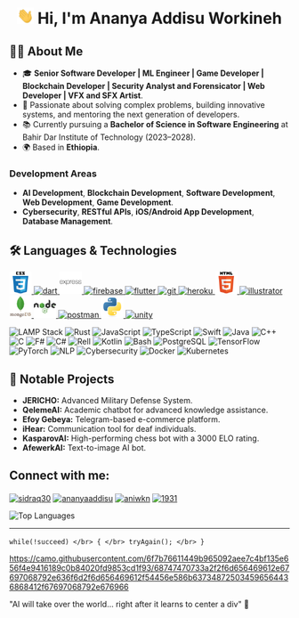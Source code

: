 <div align="center">
  <h1><bold><img src="https://raw.githubusercontent.com/ABSphreak/ABSphreak/master/gifs/Hi.gif" width="30px"> Hi, I'm Ananya Addisu Workineh</bold></h1>
</div>
 
## 👨‍💻 About Me
- 🎓 **Senior Software Developer | ML Engineer | Game Developer | Blockchain Developer | Security Analyst and Forensicator | Web Developer | VFX and SFX Artist**. 
- 🌟 Passionate about solving complex problems, building innovative systems, and mentoring the next generation of developers.
- 📚 Currently pursuing a **Bachelor of Science in Software Engineering** at Bahir Dar Institute of Technology (2023–2028).
- 🌍 Based in **Ethiopia**. 

### Development Areas
- **AI Development**, **Blockchain Development**, **Software Development**, **Web Development**, **Game Development**.
- **Cybersecurity**, **RESTful APIs**, **iOS/Android App Development**, **Database Management**.

## 🛠 Languages & Technologies
<p align="left"> <a href="https://www.w3schools.com/css/" target="_blank" rel="noreferrer"> <img src="https://raw.githubusercontent.com/devicons/devicon/master/icons/css3/css3-original-wordmark.svg" alt="css3" width="40" height="40"/> </a> <a href="https://dart.dev" target="_blank" rel="noreferrer"> <img src="https://www.vectorlogo.zone/logos/dartlang/dartlang-icon.svg" alt="dart" width="40" height="40"/> </a> <a href="https://expressjs.com" target="_blank" rel="noreferrer"> <img src="https://raw.githubusercontent.com/devicons/devicon/master/icons/express/express-original-wordmark.svg" alt="express" width="40" height="40"/> </a> <a href="https://firebase.google.com/" target="_blank" rel="noreferrer"> <img src="https://www.vectorlogo.zone/logos/firebase/firebase-icon.svg" alt="firebase" width="40" height="40"/> </a> <a href="https://flutter.dev" target="_blank" rel="noreferrer"> <img src="https://www.vectorlogo.zone/logos/flutterio/flutterio-icon.svg" alt="flutter" width="40" height="40"/> </a> <a href="https://git-scm.com/" target="_blank" rel="noreferrer"> <img src="https://www.vectorlogo.zone/logos/git-scm/git-scm-icon.svg" alt="git" width="40" height="40"/> </a> <a href="https://heroku.com" target="_blank" rel="noreferrer"> <img src="https://www.vectorlogo.zone/logos/heroku/heroku-icon.svg" alt="heroku" width="40" height="40"/> </a> <a href="https://www.w3.org/html/" target="_blank" rel="noreferrer"> <img src="https://raw.githubusercontent.com/devicons/devicon/master/icons/html5/html5-original-wordmark.svg" alt="html5" width="40" height="40"/> </a> <a href="https://www.adobe.com/in/products/illustrator.html" target="_blank" rel="noreferrer"> <img src="https://www.vectorlogo.zone/logos/adobe_illustrator/adobe_illustrator-icon.svg" alt="illustrator" width="40" height="40"/> </a> <a href="https://www.mongodb.com/" target="_blank" rel="noreferrer"> <img src="https://raw.githubusercontent.com/devicons/devicon/master/icons/mongodb/mongodb-original-wordmark.svg" alt="mongodb" width="40" height="40"/> </a> <a href="https://nodejs.org" target="_blank" rel="noreferrer"> <img src="https://raw.githubusercontent.com/devicons/devicon/master/icons/nodejs/nodejs-original-wordmark.svg" alt="nodejs" width="40" height="40"/> </a> <a href="https://postman.com" target="_blank" rel="noreferrer"> <img src="https://www.vectorlogo.zone/logos/getpostman/getpostman-icon.svg" alt="postman" width="40" height="40"/> </a> <a href="https://www.python.org" target="_blank" rel="noreferrer"> <img src="https://raw.githubusercontent.com/devicons/devicon/master/icons/python/python-original.svg" alt="python" width="40" height="40"/> </a> <a href="https://unity.com/" target="_blank" rel="noreferrer"> <img src="https://www.vectorlogo.zone/logos/unity3d/unity3d-icon.svg" alt="unity" width="40" height="40"/> </a> </p>

![LAMP Stack](https://img.shields.io/badge/-LAMP_Stack-32CD32?style=flat-square&logo=linux&logoColor=white)
![Rust](https://img.shields.io/badge/-Rust-000000?style=flat-square&logo=rust&logoColor=white)
![JavaScript](https://img.shields.io/badge/-JavaScript-323330?style=flat-square&logo=javascript&logoColor=F7DF1E)
![TypeScript](https://img.shields.io/badge/-TypeScript-3178C6?style=flat-square&logo=typescript&logoColor=white)
![Swift](https://img.shields.io/badge/-Swift-FA7343?style=flat-square&logo=swift&logoColor=white)
![Java](https://img.shields.io/badge/-Java-007396?style=flat-square&logo=java&logoColor=white)
![C++](https://img.shields.io/badge/-C++-00599C?style=flat-square&logo=cplusplus&logoColor=white)
![C](https://img.shields.io/badge/-C-A8B9CC?style=flat-square&logo=c&logoColor=white)
![F#](https://img.shields.io/badge/-F%23-378BBA?style=flat-square&logo=fsharp&logoColor=white)
![C#](https://img.shields.io/badge/-C%23-239120?style=flat-square&logo=c-sharp&logoColor=white)
![Rell](https://img.shields.io/badge/-Rell-6A1B9A?style=flat-square)
![Kotlin](https://img.shields.io/badge/-Kotlin-7F52FF?style=flat-square&logo=kotlin&logoColor=white)
![Bash](https://img.shields.io/badge/-Bash-4EAA25?style=flat-square&logo=gnu-bash&logoColor=white)
![PostgreSQL](https://img.shields.io/badge/-PostgreSQL-4169E1?style=flat-square&logo=postgresql&logoColor=white)
![TensorFlow](https://img.shields.io/badge/-TensorFlow-FF6F00?style=flat-square&logo=tensorflow&logoColor=white)
![PyTorch](https://img.shields.io/badge/-PyTorch-EE4C2C?style=flat-square&logo=pytorch&logoColor=white)
![NLP](https://img.shields.io/badge/-NLP-4CC417?style=flat-square&logo=natural-language-processing&logoColor=white)
![Cybersecurity](https://img.shields.io/badge/-Cybersecurity-228B22?style=flat-square&logo=cybersecurity&logoColor=white)
![Docker](https://img.shields.io/badge/-Docker-2496ED?style=flat-square&logo=docker&logoColor=white)
![Kubernetes](https://img.shields.io/badge/-Kubernetes-326CE5?style=flat-square&logo=kubernetes&logoColor=white)
<!--![Python](https://img.shields.io/badge/-Python-3776AB?style=flat-square&logo=python&logoColor=white)-->
<!-- ![Flutter](https://img.shields.io/badge/-Flutter-02569B?style=flat-square&logo=flutter&logoColor=white) -->
<!--![Git](https://img.shields.io/badge/-Git-F05032?style=flat-square&logo=git&logoColor=white)-->
## 🚀 Notable Projects
- **JERICHO:** Advanced Military Defense System.
- **QelemeAI:** Academic chatbot for advanced knowledge assistance.
- **Efoy Gebeya:** Telegram-based e-commerce platform.
- **iHear:** Communication tool for deaf individuals.
- **KasparovAI:** High-performing chess bot with a 3000 ELO rating.
- **AfewerkAI:** Text-to-image AI bot.

<h2 align="left">Connect with me:</h2>
<p align="left">
<a href="https://twitter.com/sidraq30" target="blank"><img align="center" src="https://raw.githubusercontent.com/rahuldkjain/github-profile-readme-generator/master/src/images/icons/Social/twitter.svg" alt="sidraq30" height="30" width="40" /></a>
<a href="https://linkedin.com/in/ananyaaddisu" target="blank"><img align="center" src="https://raw.githubusercontent.com/rahuldkjain/github-profile-readme-generator/master/src/images/icons/Social/linked-in-alt.svg" alt="ananyaaddisu" height="30" width="40" /></a>
<a href="https://instagram.com/aniwkn" target="blank"><img align="center" src="https://raw.githubusercontent.com/rahuldkjain/github-profile-readme-generator/master/src/images/icons/Social/instagram.svg" alt="aniwkn" height="30" width="40" /></a>
<a href="https://discord.gg/aniwkn" target="blank"><img align="center" src="https://raw.githubusercontent.com/rahuldkjain/github-profile-readme-generator/master/src/images/icons/Social/discord.svg" alt="1931" height="30" width="40" /></a>
</p>

![Top Languages](https://github-readme-stats.vercel.app/api/top-langs/?username=Ananya-Addisu&layout=compact&theme=radical)

---
 `while(!succeed) </br>
 { </br>
   tryAgain(); </br>
 }`  </br>

 https://camo.githubusercontent.com/6f7b76611449b965092aee7c4bf135e656f4e9416189c0b84020fd9853cd1f93/68747470733a2f2f6d656469612e67697068792e636f6d2f6d656469612f54456e586b637348725034596564436868412f67697068792e676966
 
"AI will take over the world... right after it learns to center a div" 🤖  
